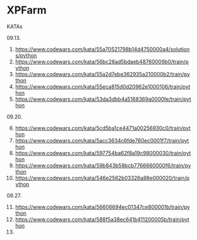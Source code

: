 # XPFarm
KATAs

09.13.
1. https://www.codewars.com/kata/55a70521798b14d4750000a4/solutions/python
2. https://www.codewars.com/kata/56bc28ad5bdaeb48760009b0/train/python
3. https://www.codewars.com/kata/55a2d7ebe362935a210000b2/train/python
4. https://www.codewars.com/kata/55eca815d0d20962e1000106/train/python
5. https://www.codewars.com/kata/53da3dbb4a5168369a0000fe/train/python

09.20.

6. https://www.codewars.com/kata/5cd5ba1ce4471a00256930c0/train/python
7. https://www.codewars.com/kata/5acc3634c6fde760ec0001f7/train/python
8. https://www.codewars.com/kata/597754ba62f8a19c98000030/train/python
9. https://www.codewars.com/kata/59b843b58bcb7766660000f6/train/python
10. https://www.codewars.com/kata/546e2562b03326a88e000020/train/python

09.27.

11. https://www.codewars.com/kata/56606694ec01347ce800001b/train/python
12. https://www.codewars.com/kata/588f5a38ec641b411200005b/train/python
13. 